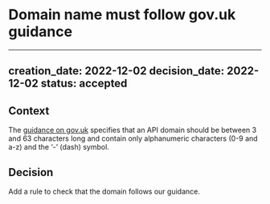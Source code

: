 # Domain name must follow gov.uk guidance

---
creation_date: 2022-12-02
decision_date: 2022-12-02
status: accepted
---

## Context
The [guidance on gov.uk](https://www.gov.uk/guidance/get-an-api-domain-on-govuk) specifies that an API domain should be between 3 and 63 characters long and contain only alphanumeric characters (0-9 and a-z) and the ‘-’ (dash) symbol.

## Decision
Add a rule to check that the domain follows our guidance.
